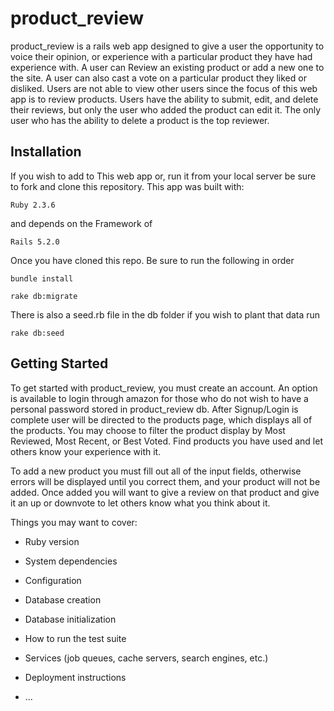# product_review

product_review is a rails web app designed to give a user the opportunity to voice their opinion, or experience with a particular product they have had experience with. A user can Review an existing product or add a new one to the site.
A user can also cast a vote on a particular product they liked or disliked. Users are not able to view other users since the focus of this web app is to review products. Users have the ability to submit, edit, and delete their reviews, but only the user who added the product can edit it. The only user who has the ability to delete a product is the top reviewer.

## Installation

If you wish to add to This web app or, run it from your local server be sure to fork and clone this repository.
This app was built with: 
```
Ruby 2.3.6

```
and depends on the Framework of 
```
Rails 5.2.0
```
Once you have cloned this repo. Be sure to run the following in order
```
bundle install
```
```
rake db:migrate
```
There is also a seed.rb file in the db folder if you wish to plant that data run 
```
rake db:seed
```

## Getting Started

To get started with product_review, you must create an account. An option is available to login through amazon for those who do not wish to have a personal password stored in product_review db. After Signup/Login is complete user will be directed to the products page, which displays all of the products. You may choose to filter the product display by Most Reviewed, Most Recent, or Best Voted. Find products you have used and let others know your experience with it. 

To add a new product you must fill out all of the input fields, otherwise errors will be displayed until you correct them, and your product will not be added. Once added you will want to give a review on that product and give it an up or downvote to let others know what you think about it.

Things you may want to cover:

* Ruby version

* System dependencies

* Configuration

* Database creation

* Database initialization

* How to run the test suite

* Services (job queues, cache servers, search engines, etc.)

* Deployment instructions

* ...
